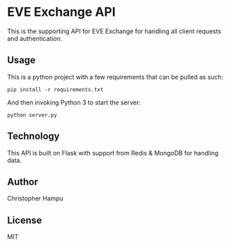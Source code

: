 # EVE Exchange API
This is the supporting API for EVE Exchange for handling all client requests and authentication.

## Usage
This is a python project with a few requirements that can be pulled as such:
```
pip install -r requirements.txt
```

And then invoking Python 3 to start the server:
```
python server.py
```

## Technology
This API is built on Flask with support from Redis & MongoDB for handling data.

## Author
Christopher Hampu

## License
MIT
